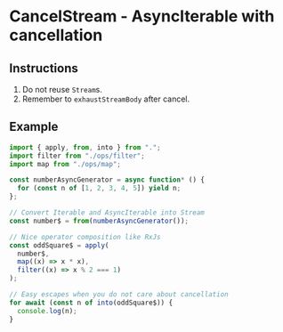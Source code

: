 # CancelStream - AsyncIterable with cancellation

## Instructions

1. Do not reuse `Stream`s.
2. Remember to `exhaustStreamBody` after cancel.

## Example

```javascript
import { apply, from, into } from ".";
import filter from "./ops/filter";
import map from "./ops/map";

const numberAsyncGenerator = async function* () {
  for (const n of [1, 2, 3, 4, 5]) yield n;
};

// Convert Iterable and AsyncIterable into Stream
const number$ = from(numberAsyncGenerator());

// Nice operator composition like RxJs
const oddSquare$ = apply(
  number$,
  map((x) => x * x),
  filter((x) => x % 2 === 1)
);

// Easy escapes when you do not care about cancellation
for await (const n of into(oddSquare$)) {
  console.log(n);
}
```
